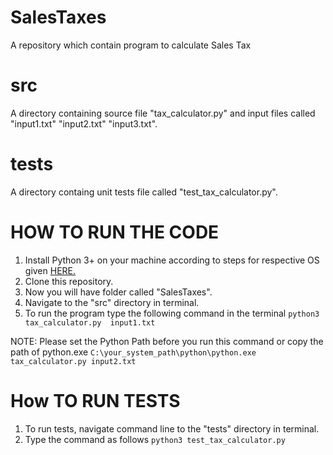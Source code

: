 # SalesTaxes
A repository which contain program to calculate Sales Tax 
# src
A directory containing source file  "tax_calculator.py" and input files called "input1.txt" "input2.txt" "input3.txt".
# tests
A directory containg unit tests file called "test_tax_calculator.py".

# HOW TO RUN THE CODE

1. Install Python 3+ on your machine according to steps for respective OS given [HERE.](https://www.python.org/downloads/)
2. Clone this repository.
3. Now you will have folder called "SalesTaxes".
4. Navigate to the "src" directory in terminal.
5. To run the program type the following command in the terminal ``` python3 tax_calculator.py  input1.txt ```

NOTE: Please set the Python Path before you run this command or copy the path of python.exe ``` C:\your_system_path\python\python.exe tax_calculator.py input2.txt ```

# How TO RUN TESTS

1. To run tests, navigate command line to the "tests" directory in terminal.
2. Type the command  as follows ``` python3 test_tax_calculator.py ```
